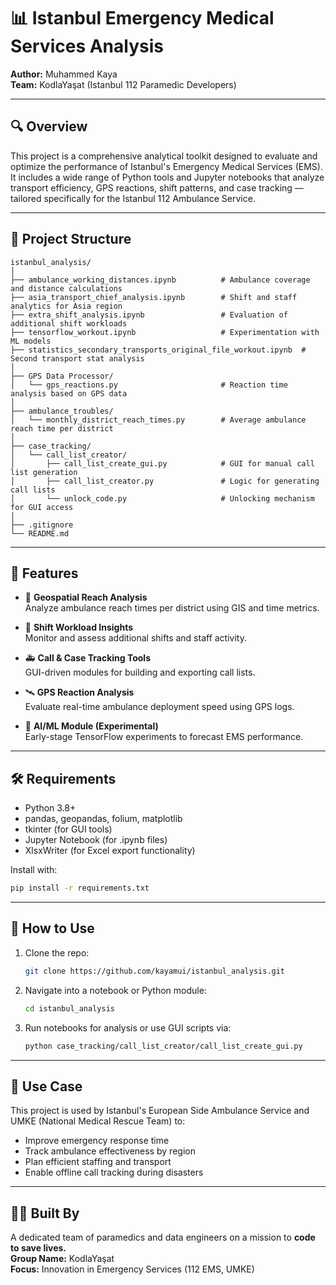 
# 📊 Istanbul Emergency Medical Services Analysis

**Author:** Muhammed Kaya  
**Team:** KodlaYaşat (Istanbul 112 Paramedic Developers)

---

## 🔍 Overview

This project is a comprehensive analytical toolkit designed to evaluate and optimize the performance of Istanbul's Emergency Medical Services (EMS). It includes a wide range of Python tools and Jupyter notebooks that analyze transport efficiency, GPS reactions, shift patterns, and case tracking — tailored specifically for the Istanbul 112 Ambulance Service.

---

## 📁 Project Structure

```
istanbul_analysis/
│
├── ambulance_working_distances.ipynb          # Ambulance coverage and distance calculations
├── asia_transport_chief_analysis.ipynb        # Shift and staff analytics for Asia region
├── extra_shift_analysis.ipynb                 # Evaluation of additional shift workloads
├── tensorflow_workout.ipynb                   # Experimentation with ML models
├── statistics_secondary_transports_original_file_workout.ipynb  # Second transport stat analysis
│
├── GPS Data Processor/
│   └── gps_reactions.py                       # Reaction time analysis based on GPS data
│
├── ambulance_troubles/
│   └── monthly_district_reach_times.py        # Average ambulance reach time per district
│
├── case_tracking/
│   └── call_list_creator/
│       ├── call_list_create_gui.py            # GUI for manual call list generation
│       ├── call_list_creator.py               # Logic for generating call lists
│       └── unlock_code.py                     # Unlocking mechanism for GUI access
│
├── .gitignore
└── README.md
```

---

## 🔧 Features

- 📍 **Geospatial Reach Analysis**  
  Analyze ambulance reach times per district using GIS and time metrics.

- 🧮 **Shift Workload Insights**  
  Monitor and assess additional shifts and staff activity.

- 🚑 **Call & Case Tracking Tools**  
  GUI-driven modules for building and exporting call lists.

- 🛰️ **GPS Reaction Analysis**  
  Evaluate real-time ambulance deployment speed using GPS logs.

- 🤖 **AI/ML Module (Experimental)**  
  Early-stage TensorFlow experiments to forecast EMS performance.

---

## 🛠️ Requirements

- Python 3.8+
- pandas, geopandas, folium, matplotlib
- tkinter (for GUI tools)
- Jupyter Notebook (for .ipynb files)
- XlsxWriter (for Excel export functionality)

Install with:
```bash
pip install -r requirements.txt
```

---

## 🚀 How to Use

1. Clone the repo:
   ```bash
   git clone https://github.com/kayamui/istanbul_analysis.git
   ```

2. Navigate into a notebook or Python module:
   ```bash
   cd istanbul_analysis
   ```

3. Run notebooks for analysis or use GUI scripts via:
   ```bash
   python case_tracking/call_list_creator/call_list_create_gui.py
   ```

---

## 📌 Use Case

This project is used by Istanbul's European Side Ambulance Service and UMKE (National Medical Rescue Team) to:

- Improve emergency response time
- Track ambulance effectiveness by region
- Plan efficient staffing and transport
- Enable offline call tracking during disasters

---

## 👨‍⚕️ Built By

A dedicated team of paramedics and data engineers on a mission to **code to save lives.**  
**Group Name:** KodlaYaşat  
**Focus:** Innovation in Emergency Services (112 EMS, UMKE)
